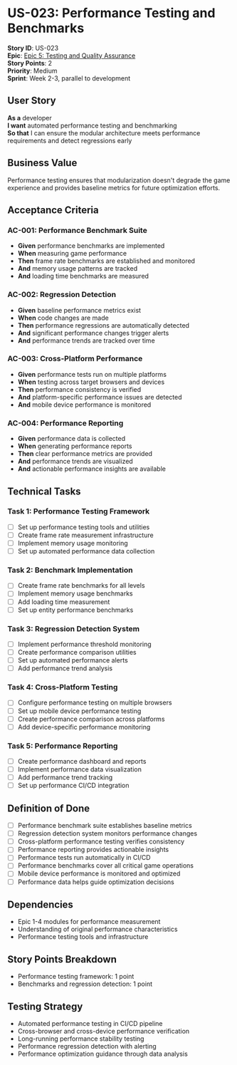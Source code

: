 # US-023: Performance Testing and Benchmarks

**Story ID**: US-023  
**Epic**: [Epic 5: Testing and Quality Assurance](../epics/epic-5-testing-qa.md)  
**Story Points**: 2  
**Priority**: Medium  
**Sprint**: Week 2-3, parallel to development  

## User Story

**As a** developer  
**I want** automated performance testing and benchmarking  
**So that** I can ensure the modular architecture meets performance requirements and detect regressions early  

## Business Value

Performance testing ensures that modularization doesn't degrade the game experience and provides baseline metrics for future optimization efforts.

## Acceptance Criteria

### AC-001: Performance Benchmark Suite
- **Given** performance benchmarks are implemented
- **When** measuring game performance
- **Then** frame rate benchmarks are established and monitored
- **And** memory usage patterns are tracked
- **And** loading time benchmarks are measured

### AC-002: Regression Detection
- **Given** baseline performance metrics exist
- **When** code changes are made
- **Then** performance regressions are automatically detected
- **And** significant performance changes trigger alerts
- **And** performance trends are tracked over time

### AC-003: Cross-Platform Performance
- **Given** performance tests run on multiple platforms
- **When** testing across target browsers and devices
- **Then** performance consistency is verified
- **And** platform-specific performance issues are detected
- **And** mobile device performance is monitored

### AC-004: Performance Reporting
- **Given** performance data is collected
- **When** generating performance reports
- **Then** clear performance metrics are provided
- **And** performance trends are visualized
- **And** actionable performance insights are available

## Technical Tasks

### Task 1: Performance Testing Framework
- [ ] Set up performance testing tools and utilities
- [ ] Create frame rate measurement infrastructure
- [ ] Implement memory usage monitoring
- [ ] Set up automated performance data collection

### Task 2: Benchmark Implementation
- [ ] Create frame rate benchmarks for all levels
- [ ] Implement memory usage benchmarks
- [ ] Add loading time measurement
- [ ] Set up entity performance benchmarks

### Task 3: Regression Detection System
- [ ] Implement performance threshold monitoring
- [ ] Create performance comparison utilities
- [ ] Set up automated performance alerts
- [ ] Add performance trend analysis

### Task 4: Cross-Platform Testing
- [ ] Configure performance testing on multiple browsers
- [ ] Set up mobile device performance testing
- [ ] Create performance comparison across platforms
- [ ] Add device-specific performance monitoring

### Task 5: Performance Reporting
- [ ] Create performance dashboard and reports
- [ ] Implement performance data visualization
- [ ] Add performance trend tracking
- [ ] Set up performance CI/CD integration

## Definition of Done

- [ ] Performance benchmark suite establishes baseline metrics
- [ ] Regression detection system monitors performance changes
- [ ] Cross-platform performance testing verifies consistency
- [ ] Performance reporting provides actionable insights
- [ ] Performance tests run automatically in CI/CD
- [ ] Performance benchmarks cover all critical game operations
- [ ] Mobile device performance is monitored and optimized
- [ ] Performance data helps guide optimization decisions

## Dependencies

- Epic 1-4 modules for performance measurement
- Understanding of original performance characteristics
- Performance testing tools and infrastructure

## Story Points Breakdown

- Performance testing framework: 1 point
- Benchmarks and regression detection: 1 point

## Testing Strategy

- Automated performance testing in CI/CD pipeline
- Cross-browser and cross-device performance verification
- Long-running performance stability testing
- Performance regression detection with alerting
- Performance optimization guidance through data analysis